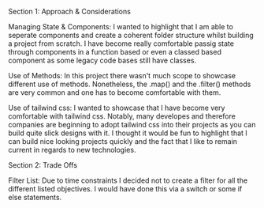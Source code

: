Section 1: Approach & Considerations

Managing State & Components:
I wanted to highlight that I am able to seperate components and create a coherent folder structure whilst building a project from scratch. I have become really comfortable passig state through components in a function based or even a classed based component as some legacy code bases still have classes.

Use of Methods:
In this project there wasn't much scope to showcase different use of methods. Nonetheless, the
.map() and the .filter() methods are very common and one has to become comfortable with them.

Use of tailwind css:
I wanted to showcase that I have become very comfortable with tailwind css. Notably, many developes and therefore companies are beginning to adopt tailwind css into their projects as you can build quite slick designs with it. I thought it would be fun to highlight that I can build nice looking projects quickly and the fact that I like to remain current in regards to new technologies.

Section 2: Trade Offs

Filter List:
Due to time constraints I decided not to create a filter for all the different listed objectives. I would have done this via a switch or some if else statements.
